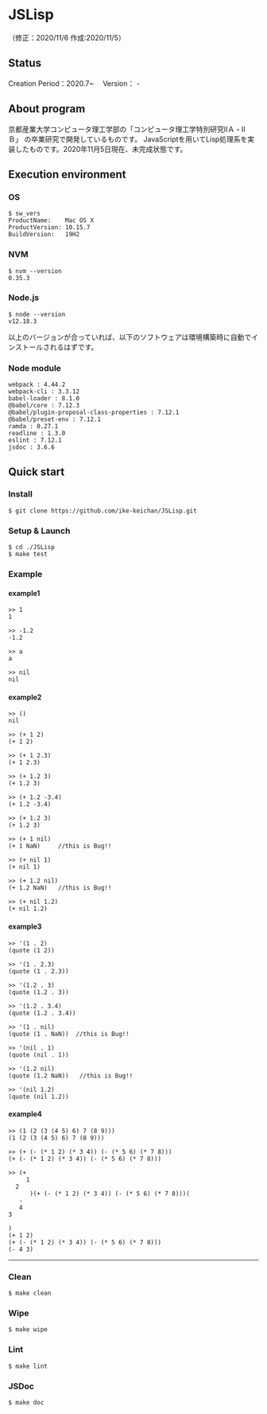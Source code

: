 # JSLisp
（修正：2020/11/6 作成:2020/11/5）

## Status
Creation Period：2020.7~　
Version： -

## About program
京都産業大学コンピュータ理工学部の「コンピュータ理工学特別研究ⅡＡ・ⅡＢ」 の卒業研究で開発しているものです。
JavaScriptを用いてLisp処理系を実装したものです。2020年11月5日現在、未完成状態です。

## Execution environment
### OS
```
$ sw_vers
ProductName:	Mac OS X
ProductVersion:	10.15.7
BuildVersion:	19H2
```

### NVM
```
$ nvm --version
0.35.3
```

### Node.js
```
$ node --version
v12.18.3
```

以上のバージョンが合っていれば、以下のソフトウェアは環境構築時に自動でインストールされるはずです。
### Node module
```
webpack : 4.44.2
webpack-cli : 3.3.12
babel-loader : 8.1.0
@babel/core : 7.12.3
@babel/plugin-proposal-class-properties : 7.12.1
@babel/preset-env : 7.12.1
ramda : 0.27.1
readline : 1.3.0
eslint : 7.12.1
jsdoc : 3.6.6
```

## Quick start
### Install
```
$ git clone https://github.com/ike-keichan/JSLisp.git
```

### Setup & Launch
```
$ cd ./JSLisp
$ make test
```

### Example
#### example1
```
>> 1
1

>> -1.2
-1.2

>> a
a

>> nil
nil
```

#### example2
```
>> ()
nil

>> (+ 1 2)
(+ 1 2)

>> (+ 1 2.3)
(+ 1 2.3)

>> (+ 1.2 3)
(+ 1.2 3)

>> (+ 1.2 -3.4)
(+ 1.2 -3.4)

>> (+ 1.2 3)
(+ 1.2 3)

>> (+ 1 nil)
(+ 1 NaN)     //this is Bug!!

>> (+ nil 1)
(+ nil 1)

>> (+ 1.2 nil)
(+ 1.2 NaN)   //this is Bug!!

>> (+ nil 1.2)
(+ nil 1.2)

```

#### example3
```
>> '(1 . 2)
(quote (1 2))

>> '(1 . 2.3)
(quote (1 . 2.3))

>> '(1.2 . 3)
(quote (1.2 . 3))

>> '(1.2 . 3.4)
(quote (1.2 . 3.4))

>> '(1 . nil)
(quote (1 . NaN))  //this is Bug!!

>> '(nil . 1)
(quote (nil . 1))

>> '(1.2 nil)
(quote (1.2 NaN))   //this is Bug!!

>> '(nil 1.2)
(quote (nil 1.2))
```

#### example4
```
>> (1 (2 (3 (4 5) 6) 7 (8 9)))
(1 (2 (3 (4 5) 6) 7 (8 9)))

>> (+ (- (* 1 2) (* 3 4)) (- (* 5 6) (* 7 8)))
(+ (- (* 1 2) (* 3 4)) (- (* 5 6) (* 7 8)))

>> (+
     1
  2
      )(+ (- (* 1 2) (* 3 4)) (- (* 5 6) (* 7 8)))(
   -
   4
3

)
(+ 1 2)
(+ (- (* 1 2) (* 3 4)) (- (* 5 6) (* 7 8)))
(- 4 3)
```

---

### Clean
```
$ make clean
```

### Wipe
```
$ make wipe
```

### Lint
```
$ make lint
```

### JSDoc
```
$ make doc
```


